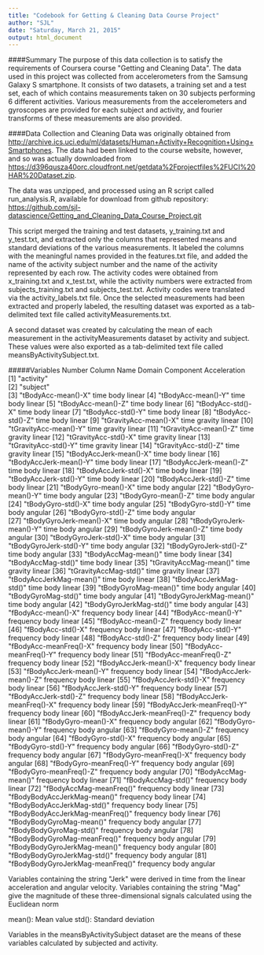 ```yaml
---
title: "Codebook for Getting & Cleaning Data Course Project"
author: "SJL"
date: "Saturday, March 21, 2015"
output: html_document
---
```


####Summary
The purpose of this data collection is to satisfy the requirements of Coursera course "Getting and Cleaning Data". The data used in this project was collected from accelerometers from the Samsung Galaxy S smartphone. It consists of two datasets, a training set and a test set, each of which contains measurements taken on 30 subjects performing 6 different activities. Various measurements from the accelerometers and gyroscopes are provided for each subject and activity, and fourier transforms of these measurements are also provided.

####Data Collection and Cleaning
Data was originally obtained from http://archive.ics.uci.edu/ml/datasets/Human+Activity+Recognition+Using+Smartphones. The data had been linked to the course website, however, and so was actually downloaded from https://d396qusza40orc.cloudfront.net/getdata%2Fprojectfiles%2FUCI%20HAR%20Dataset.zip.

The data was unzipped, and processed using an R script called run_analysis.R, available for download from github repository:
https://github.com/sjl-datascience/Getting_and_Cleaning_Data_Course_Project.git

This script merged the training and test datasets, y_training.txt and y_test.txt, and extracted only the columns that represented means and standard deviations of the various measurements. It labeled the columns with the meaningful names provided in the features.txt file, and added the name of the activity subject number and the name of the activity represented by each row. The activity codes were obtained from x_training.txt and x_test.txt, while the activity numbers were extracted from subjects_training.txt and subjects_test.txt. Activity codes were translated via the activity_labels.txt file. Once the selected measurements had been extracted and properly labeled, the resulting dataset was exported as a tab-delimited text file called activityMeasurements.txt.

A second dataset was created by calculating the mean of each measurement in the activityMeasurements dataset by activity and subject. These values were also exported as a tab-delimited text file called meansByActivitySubject.txt.

#####Variables
      Number  Column Name                   Domain          Component     Acceleration     
      [1]   "activity"                    
      [2]   "subject"                   
      [3]   "tBodyAcc-mean()-X"               time            body          linear
      [4]   "tBodyAcc-mean()-Y"               time            body          linear
      [5]   "tBodyAcc-mean()-Z"               time            body          linear
      [6]   "tBodyAcc-std()-X"                time            body          linear
      [7]   "tBodyAcc-std()-Y"                time            body          linear
      [8]   "tBodyAcc-std()-Z"                time            body          linear
      [9]   "tGravityAcc-mean()-X"            time            gravity       linear
      [10]  "tGravityAcc-mean()-Y"            time            gravity       linear
      [11]  "tGravityAcc-mean()-Z"            time            gravity       linear
      [12]  "tGravityAcc-std()-X"             time            gravity       linear
      [13]  "tGravityAcc-std()-Y"             time            gravity       linear
      [14]  "tGravityAcc-std()-Z"             time            gravity       linear
      [15]  "tBodyAccJerk-mean()-X"           time            body          linear
      [16]  "tBodyAccJerk-mean()-Y"           time            body          linear
      [17]  "tBodyAccJerk-mean()-Z"           time            body          linear
      [18]  "tBodyAccJerk-std()-X"            time            body          linear
      [19]  "tBodyAccJerk-std()-Y"            time            body          linear
      [20]  "tBodyAccJerk-std()-Z"            time            body          linear
      [21]  "tBodyGyro-mean()-X"              time            body          angular
      [22]  "tBodyGyro-mean()-Y"              time            body          angular
      [23]  "tBodyGyro-mean()-Z"              time            body          angular
      [24]  "tBodyGyro-std()-X"               time            body          angular
      [25]  "tBodyGyro-std()-Y"               time            body          angular
      [26]  "tBodyGyro-std()-Z"               time            body          angular         
      [27]  "tBodyGyroJerk-mean()-X"          time            body          angular
      [28]  "tBodyGyroJerk-mean()-Y"          time            body          angular
      [29]  "tBodyGyroJerk-mean()-Z"          time            body          angular
      [30]  "tBodyGyroJerk-std()-X"           time            body          angular
      [31]  "tBodyGyroJerk-std()-Y"           time            body          angular
      [32]  "tBodyGyroJerk-std()-Z"           time            body          angular
      [33]  "tBodyAccMag-mean()"              time            body          linear
      [34]  "tBodyAccMag-std()"               time            body          linear
      [35]  "tGravityAccMag-mean()"           time            gravity       linear
      [36]  "tGravityAccMag-std()"            time            gravity       linear
      [37]  "tBodyAccJerkMag-mean()"          time            body          linear
      [38]  "tBodyAccJerkMag-std()"           time            body          linear
      [39]  "tBodyGyroMag-mean()"             time            body          angular
      [40]  "tBodyGyroMag-std()"              time            body          angular
      [41]  "tBodyGyroJerkMag-mean()"         time            body          angular
      [42]  "tBodyGyroJerkMag-std()"          time            body          angular
      [43]  "fBodyAcc-mean()-X"               frequency       body          linear
      [44]  "fBodyAcc-mean()-Y"               frequency       body          linear
      [45]  "fBodyAcc-mean()-Z"               frequency       body          linear
      [46]  "fBodyAcc-std()-X"                frequency       body          linear
      [47]  "fBodyAcc-std()-Y"                frequency       body          linear
      [48]  "fBodyAcc-std()-Z"                frequency       body          linear
      [49]  "fBodyAcc-meanFreq()-X"           frequency       body          linear
      [50]  "fBodyAcc-meanFreq()-Y"           frequency       body          linear
      [51]  "fBodyAcc-meanFreq()-Z"           frequency       body          linear
      [52]  "fBodyAccJerk-mean()-X"           frequency       body          linear        
      [53]  "fBodyAccJerk-mean()-Y"           frequency       body          linear
      [54]  "fBodyAccJerk-mean()-Z"           frequency       body          linear
      [55]  "fBodyAccJerk-std()-X"            frequency       body          linear
      [56]  "fBodyAccJerk-std()-Y"            frequency       body          linear
      [57]  "fBodyAccJerk-std()-Z"            frequency       body          linear
      [58]  "fBodyAccJerk-meanFreq()-X"       frequency       body          linear
      [59]  "fBodyAccJerk-meanFreq()-Y"       frequency       body          linear
      [60]  "fBodyAccJerk-meanFreq()-Z"       frequency       body          linear
      [61]  "fBodyGyro-mean()-X"              frequency       body          angular
      [62]  "fBodyGyro-mean()-Y"              frequency       body          angular
      [63]  "fBodyGyro-mean()-Z"              frequency       body          angular
      [64]  "fBodyGyro-std()-X"               frequency       body          angular
      [65]  "fBodyGyro-std()-Y"               frequency       body          angular
      [66]  "fBodyGyro-std()-Z"               frequency       body          angular
      [67]  "fBodyGyro-meanFreq()-X"          frequency       body          angular
      [68]  "fBodyGyro-meanFreq()-Y"          frequency       body          angular
      [69]  "fBodyGyro-meanFreq()-Z"          frequency       body          angular
      [70]  "fBodyAccMag-mean()"              frequency       body          linear
      [71]  "fBodyAccMag-std()"               frequency       body          linear
      [72]  "fBodyAccMag-meanFreq()"          frequency       body          linear
      [73]  "fBodyBodyAccJerkMag-mean()"      frequency       body          linear
      [74]  "fBodyBodyAccJerkMag-std()"       frequency       body          linear
      [75]  "fBodyBodyAccJerkMag-meanFreq()"  frequency       body          linear
      [76]  "fBodyBodyGyroMag-mean()"         frequency       body          angular
      [77]  "fBodyBodyGyroMag-std()"          frequency       body          angular
      [78]  "fBodyBodyGyroMag-meanFreq()"     frequency       body          angular
      [79]  "fBodyBodyGyroJerkMag-mean()"     frequency       body          angular
      [80]  "fBodyBodyGyroJerkMag-std()"      frequency       body          angular
      [81]  "fBodyBodyGyroJerkMag-meanFreq()" frequency       body          angular

Variables containing the string "Jerk" were derived in time from the linear acceleration and angular velocity. 
Variables containing the string "Mag" give the magnitude of these three-dimensional signals calculated using the Euclidean norm 

mean(): Mean value
std(): Standard deviation

Variables in the meansByActivitySubject dataset are the means of these variables calculated by subjected and activity.

